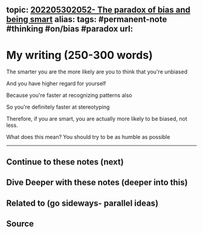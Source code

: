 topic: [202205302052- The paradox of bias and being smart](.md)
alias: 
tags: #permanent-note #thinking #on/bias #paradox
url: 
---

# My writing (250-300 words)

The smarter you are the more likely are you to think that you're unbiased 

And you have higher regard for yourself

Because you're faster at recognizing patterns also

So you're definitely faster at stereotyping

Therefore, if you are smart, you are actually more likely to be biased, not less.

What does this mean? You should try to be as humble as possible

---
## Continue to these notes (next)

## Dive Deeper with these notes (deeper into this)
		
## Related to (go sideways- parallel ideas)
	
## Source